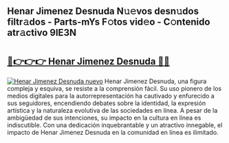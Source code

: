 ## Henar Jimenez Desnuda N𝚞𝚎vos desn𝚞dos filtr𝚊dos - Parts-mYs F𝚘tos vid𝚎o - C𝚘ntenido atr𝚊ctivo 9lE3N

# <h2><a href="http://mb0lrk.tromn.icu/?c=Henar+Jimenez+Desnuda">🔗👉👉👉 Henar Jimenez Desnuda 🔗🔗</a></h2>

[![Henar Jimenez Desnuda nuevo](https://i.imgur.com/pEAQMta.gif)](http://mb0lrk.tromn.icu/?c=Henar+Jimenez+Desnuda)
Henar Jimenez Desnuda, una figura compleja y esquiva, se resiste a la comprensión fácil. Su uso pionero de los medios digitales para la autorrepresentación ha cautivado y enfurecido a sus seguidores, encendiendo debates sobre la identidad, la expresión artística y la naturaleza evolutiva de las sociedades en línea. A pesar de la ambigüedad de sus intenciones, su impacto en la cultura en línea es indiscutible. Con una dedicación inquebrantable y un atractivo innegable, el impacto de Henar Jimenez Desnuda en la comunidad en línea es ilimitado.
